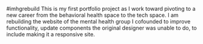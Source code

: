 #imhgrebuild
This is my first portfolio project as I work toward pivoting to a new career from the behavioral health space to the tech space. I am rebuilding the website of the mental health group I cofounded to improve functionality, update components the original designer was unable to do, to include making it a responsive site.